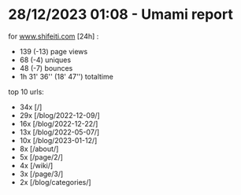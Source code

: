 # 28/12/2023 01:08 - Umami report
for www.shifeiti.com [24h] :

 - 139 (-13) page views
 - 68 (-4) uniques
 - 48 (-7) bounces
 - 1h 31' 36'' (18' 47'') totaltime


top 10 urls:
 - 34x [/]
 - 29x [/blog/2022-12-09/]
 - 16x [/blog/2022-12-22/]
 - 13x [/blog/2022-05-07/]
 - 10x [/blog/2023-01-12/]
 - 8x [/about/]
 - 5x [/page/2/]
 - 4x [/wiki/]
 - 3x [/page/3/]
 - 2x [/blog/categories/]


